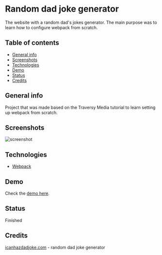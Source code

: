 # Random dad joke generator

The website with a random dad's jokes generator. The main purpose was to learn how to configure webpack from scratch.

## Table of contents

- [General info](#general-info)
- [Screenshots](#screenshots)
- [Technologies](#technologies)
- [Demo](#demo)
- [Status](#status)
- [Credits](#credits)

## General info

Project that was made based on the Traversy Media tutorial to learn setting up webpack from scratch.

## Screenshots

![screenshot](https://user-images.githubusercontent.com/48052206/193016345-d1c42bc8-18ca-4255-abf0-09b7a28178fb.png)

## Technologies

- [Webpack](https://github.com/webpack/webpack)

## Demo

Check the [demo here](https://timely-cobbler-1efeb6.netlify.app/).

## Status

Finished

## Credits

[icanhazdadjoke.com](https://icanhazdadjoke.com) - random dad joke generator
